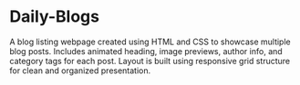 # Daily-Blogs
A blog listing webpage created using HTML and CSS to showcase multiple blog posts.
Includes animated heading, image previews, author info, and category tags for each post.
Layout is built using responsive grid structure for clean and organized presentation.


